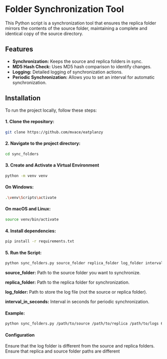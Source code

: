 # Folder Synchronization Tool

This Python script is a synchronization tool that ensures the replica folder mirrors the contents of the source folder, maintaining a complete and identical copy of the source directory.

## Features

- **Synchronization:** Keeps the source and replica folders in sync.
- **MD5 Hash Check:** Uses MD5 hash comparison to identify changes.
- **Logging:** Detailed logging of synchronization actions.
- **Periodic Synchronization:** Allows you to set an interval for automatic synchronization.



## Installation

To run the project locally, follow these steps:

#### 1. Clone the repository:

   ```bash
   git clone https://github.com/mvace/eatplanzy
   ```


#### 2. Navigate to the project directory:

```bash
cd sync_folders
```

#### 3. Create and Activate a Virtual Environment

```bash
python -m venv venv
```
#### On Windows:
```bash
.\venv\Scripts\activate
```

#### On macOS and Linux:
```bash
source venv/bin/activate
```

#### 4. Install dependencies:

```bash
pip install -r requirements.txt
```

#### 5. Run the Script:

```bash
python sync_folders.py source_folder replica_folder log_folder interval_in_seconds
```
**source_folder:** Path to the source folder you want to synchronize.

**replica_folder:** Path to the replica folder for synchronization.

**log_folder:** Path to store the log file (not the source or replica folder).

**interval_in_seconds:** Interval in seconds for periodic synchronization.

#### Example:

```bash
python sync_folders.py /path/to/source /path/to/replica /path/to/logs 60
```

#### Configuration
Ensure that the log folder is different from the source and replica folders.
Ensure that replica and source folder paths are different

